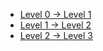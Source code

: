 - [Level 0 → Level 1](Level%200%20→%20Level%201.md)
- [Level 1 → Level 2](Level%201%20→%20Level%202.md)
- [Level 2 → Level 3](Level%202%20→%20Level%203.md)
